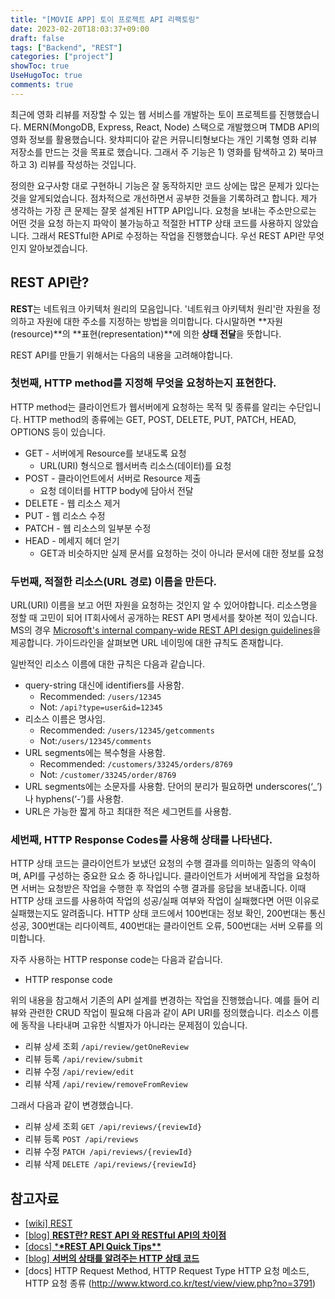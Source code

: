 ```yaml
---
title: "[MOVIE APP] 토이 프로젝트 API 리팩토링"
date: 2023-02-20T18:03:37+09:00
draft: false
tags: ["Backend", "REST"]
categories: ["project"]
showToc: true
UseHugoToc: true
comments: true
---
```


최근에 영화 리뷰를 저장할 수 있는 웹 서비스를 개발하는 토이 프로젝트를 진행했습니다. MERN(MongoDB, Express, React, Node) 스택으로 개발했으며 TMDB API의 영화 정보를 활용했습니다. 왓챠피디아 같은 커뮤니티형보다는 개인 기록형 영화 리뷰 저장소를 만드는 것을 목표로 했습니다. 그래서 주 기능은 1) 영화를 탐색하고 2) 북마크하고 3) 리뷰를 작성하는 것입니다.

정의한 요구사항 대로 구현하니 기능은 잘 동작하지만 코드 상에는 많은 문제가 있다는 것을 알게되었습니다. 점차적으로 개선하면서 공부한 것들을 기록하려고 합니다. 제가 생각하는 가장 큰 문제는 잘못 설계된 HTTP API입니다. 요청을 보내는 주소만으로는 어떤 것을 요청 하는지 파악이 불가능하고 적절한 HTTP 상태 코드를 사용하지 않았습니다. 그래서 RESTful한 API로 수정하는 작업을 진행했습니다. 우선 REST API란 무엇인지 알아보겠습니다.

## REST API란?

**REST**는 네트워크 아키텍처 원리의 모음입니다. '네트워크 아키텍처 원리'란 자원을 정의하고 자원에 대한 주소를 지정하는 방법을 의미합니다. 다시말하면 **자원(resource)**의 **표현(representation)**에 의한 **상태 전달**을 뜻합니다.

REST API를 만들기 위해서는 다음의 내용을 고려해야합니다.

### 첫번째, HTTP method를 지정해 무엇을 요청하는지 표현한다.

HTTP method는 클라이언트가 웹서버에게 요청하는 목적 및 종류를 알리는 수단입니다. HTTP method의 종류에는 GET, POST, DELETE, PUT, PATCH, HEAD, OPTIONS 등이 있습니다.

- GET - 서버에게 Resource를 보내도록 요청
  - URL(URI) 형식으로 웹서버측 리소스(데이터)를 요청
- POST - 클라이언트에서 서버로 Resource 제출
  - 요청 데이터를 HTTP body에 담아서 전달
- DELETE - 웹 리소스 제거
- PUT - 웹 리소스 수정
- PATCH - 웹 리소스의 일부분 수정
- HEAD - 메세지 헤더 얻기
  - GET과 비슷하지만 실제 문서를 요청하는 것이 아니라 문서에 대한 정보를 요청

### 두번째, 적절한 리소스(URL 경로) 이름을 만든다.

URL(URI) 이름을 보고 어떤 자원을 요청하는 것인지 알 수 있어야합니다. 리소스명을 정할 때 고민이 되어 IT회사에서 공개하는 REST API 명세서를 찾아본 적이 있습니다. MS의 경우 [Microsoft's internal company-wide REST API design guidelines](https://github.com/microsoft/api-guidelines)을 제공합니다. 가이드라인을 살펴보면 URL 네이밍에 대한 규칙도 존재합니다.

일반적인 리소스 이름에 대한 규칙은 다음과 같습니다.

- query-string 대신에 identifiers를 사용함.
  - Recommended: `/users/12345`
  - Not: `/api?type=user&id=12345`
- 리소스 이름은 명사임.
  - Recommended: `/users/12345/getcomments`
  - Not:`/users/12345/comments`
- URL segments에는 복수형을 사용함.
  - Recommended: `/customers/33245/orders/8769`
  - Not: `/customer/33245/order/8769`
- URL segments에는 소문자를 사용함. 단어의 분리가 필요하면 underscores(‘\_’) 나 hyphens(‘-’)를 사용함.
- URL은 가능한 짧게 하고 최대한 적은 세그먼트를 사용함.

### 세번째, HTTP Response Codes를 사용해 상태를 나타낸다.

HTTP 상태 코드는 클라이언트가 보냈던 요청의 수행 결과를 의미하는 일종의 약속이며, API를 구성하는 중요한 요소 중 하나입니다. 클라이언트가 서버에게 작업을 요청하면 서버는 요청받은 작업을 수행한 후 작업의 수행 결과를 응답을 보내줍니다. 이때 HTTP 상태 코드를 사용하여 작업의 성공/실패 여부와 작업이 실패했다면 어떤 이유로 실패했는지도 알려줍니다. HTTP 상태 코드에서 100번대는 정보 확인, 200번대는 통신 성공, 300번대는 리다이렉트, 400번대는 클라이언트 오류, 500번대는 서버 오류를 의미합니다.

자주 사용하는 HTTP response code는 다음과 같습니다.

- HTTP response code

위의 내용을 참고해서 기존의 API 설계를 변경하는 작업을 진행했습니다. 예를 들어 리뷰와 관련한 CRUD 작업이 필요해 다음과 같이 API URI를 정의했습니다. 리소스 이름에 동작을 나타내며 고유한 식별자가 아니라는 문제점이 있습니다.

- 리뷰 상세 조회 `/api/review/getOneReview`
- 리뷰 등록 `/api/review/submit`
- 리뷰 수정 `/api/review/edit`
- 리뷰 삭제 `/api/review/removeFromReview`

그래서 다음과 같이 변경했습니다.

- 리뷰 상세 조회 `GET /api/reviews/{reviewId}`
- 리뷰 등록 `POST /api/reviews`
- 리뷰 수정 `PATCH /api/reviews/{reviewId}`
- 리뷰 삭제 `DELETE /api/reviews/{reviewId}`

## 참고자료

- [[wiki] REST](https://ko.wikipedia.org/wiki/REST)
- [[blog] **REST란? REST API 와 RESTful API의 차이점**](https://dev-coco.tistory.com/97)
- [[docs] \***\*REST API Quick Tips\*\***](https://www.restapitutorial.com/lessons/restquicktips.html)
- [[blog] **서버의 상태를 알려주는 HTTP 상태 코드**](https://evan-moon.github.io/2020/03/15/about-http-status-code/)
- [docs] HTTP Request Method, HTTP Request Type HTTP 요청 메소드, HTTP 요청 종류 (http://www.ktword.co.kr/test/view/view.php?no=3791)
